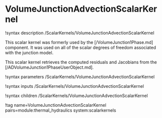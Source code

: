 # VolumeJunctionAdvectionScalarKernel

!syntax description /ScalarKernels/VolumeJunctionAdvectionScalarKernel

This scalar kernel was formerly used by the [/VolumeJunction1Phase.md] component. It was
used on all of the scalar degrees of freedom associated with the junction model.

This scalar kernel retrieves the computed residuals and Jacobians from the
[/ADVolumeJunction1PhaseUserObject.md].

!syntax parameters /ScalarKernels/VolumeJunctionAdvectionScalarKernel

!syntax inputs /ScalarKernels/VolumeJunctionAdvectionScalarKernel

!syntax children /ScalarKernels/VolumeJunctionAdvectionScalarKernel

!tag name=VolumeJunctionAdvectionScalarKernel pairs=module:thermal_hydraulics system:scalarkernels
